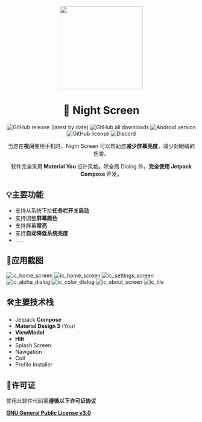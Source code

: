 <div align="center">
    <div>
        <img src="image/icon.svg" style="height: 220px"/>
    </div>
    <h1>🌙 Night Screen</h1>
    <p>
        <a href="https://github.com/SkyD666/NightScreen/releases/latest" style="text-decoration:none">
            <img src="https://img.shields.io/github/v/release/SkyD666/NightScreen?display_name=release&style=for-the-badge" alt="GitHub release (latest by date)"/>
        </a>
        <a href="https://github.com/SkyD666/NightScreen/releases/latest" style="text-decoration:none" >
            <img src="https://img.shields.io/github/downloads/SkyD666/NightScreen/total?style=for-the-badge" alt="GitHub all downloads"/>
        </a>
        <a href="https://img.shields.io/badge/Android-7.0%2B-brightgreen" style="text-decoration:none" >
            <img src="https://img.shields.io/badge/Android-7.0%2B-brightgreen?style=for-the-badge" alt="Android version"/>
        </a>
        <a href="https://github.com/SkyD666/Imomoe/blob/master/LICENSE" style="text-decoration:none" >
            <img src="https://img.shields.io/github/license/SkyD666/NightScreen?style=for-the-badge" alt="GitHub license"/>
        </a>
        <a href="https://discord.gg/pEWEjeJTa3" style="text-decoration:none" >
            <img src="https://img.shields.io/discord/982522006819991622?color=5865F2&label=Discord&logo=discord&logoColor=white&style=for-the-badge" alt="Discord"/>
        </a>
	</p>
    <p>
        当您在<b>夜间</b>使用手机时，Night Screen 可以帮助您<b>减少屏幕亮度</b>，减少对眼睛的伤害。
    </p>
    <p>
        软件完全采用<b> Material You </b>设计风格。除全局 Dialog 外，<b>完全使用 Jetpack Compose </b>开发。
    </p>
</div>



## 💡主要功能

- 支持从系统下拉**任务栏开关启动**
- 支持调整**屏幕颜色**
- 支持屏幕**常亮**
- 支持**自动降低系统亮度**
- ……

## 📸应用截图

![ic_home_screen](image/screenshot/ic_home_screen.jpg) ![ic_home_screen](image/screenshot/ic_nignt_screen_dialog.jpg)
![ic_settings_screen](image/screenshot/ic_settings_screen.jpg) ![ic_alpha_dialog](image/screenshot/ic_alpha_dialog.jpg)
![ic_color_dialog](image/screenshot/ic_color_dialog.jpg) ![ic_about_screen](image/screenshot/ic_about_screen.jpg)
![ic_tile](image/screenshot/ic_tile.png)

## 🛠主要技术栈

- Jetpack **Compose**
- **Material Design 3** (You)
- **ViewModel**
- **Hilt**
- Splash Screen
- Navigation
- Coil
- Profile Installer

## 📃许可证

使用此软件代码需**遵循以下许可证协议**

[**GNU General Public License v3.0**](LICENSE)